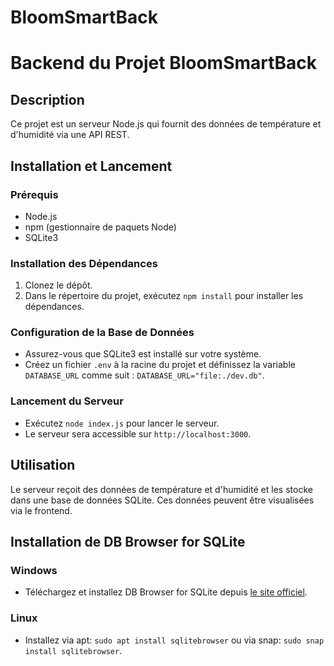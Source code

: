 # BloomSmartBack
# Backend du Projet BloomSmartBack

## Description
Ce projet est un serveur Node.js qui fournit des données de température et d'humidité via une API REST.

## Installation et Lancement

### Prérequis
- Node.js
- npm (gestionnaire de paquets Node)
- SQLite3

### Installation des Dépendances
1. Clonez le dépôt.
2. Dans le répertoire du projet, exécutez `npm install` pour installer les dépendances.

### Configuration de la Base de Données
- Assurez-vous que SQLite3 est installé sur votre système.
- Créez un fichier `.env` à la racine du projet et définissez la variable `DATABASE_URL` comme suit : `DATABASE_URL="file:./dev.db"`.

### Lancement du Serveur
- Exécutez `node index.js` pour lancer le serveur.
- Le serveur sera accessible sur `http://localhost:3000`.

## Utilisation
Le serveur reçoit des données de température et d'humidité et les stocke dans une base de données SQLite. Ces données peuvent être visualisées via le frontend.

## Installation de DB Browser for SQLite

### Windows
- Téléchargez et installez DB Browser for SQLite depuis [le site officiel](https://sqlitebrowser.org/dl/).

### Linux
- Installez via apt: `sudo apt install sqlitebrowser` ou via snap: `sudo snap install sqlitebrowser`.
